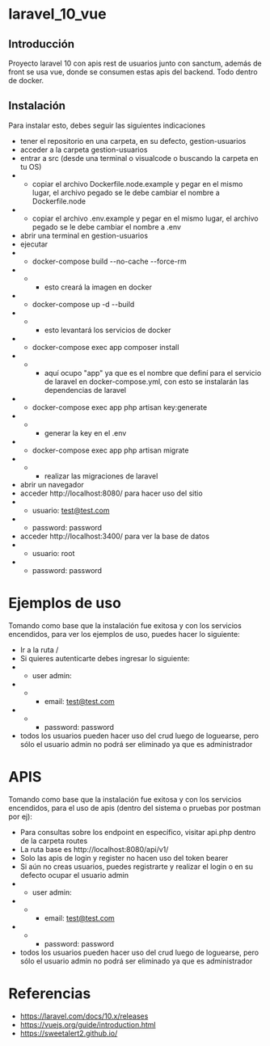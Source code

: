 # laravel_10_vue 
 
## Introducción
Proyecto laravel 10 con apis rest de usuarios junto con sanctum, además de front se usa vue, donde se consumen estas apis del backend. Todo dentro de docker.

## Instalación
Para instalar esto, debes seguir las siguientes indicaciones
- tener el repositorio en una carpeta, en su defecto, gestion-usuarios
- acceder a la carpeta gestion-usuarios
- entrar a src (desde una terminal o visualcode o buscando la carpeta en tu OS)
- - copiar el archivo Dockerfile.node.example y pegar en el mismo lugar, el archivo pegado se le debe cambiar el nombre a Dockerfile.node
- - copiar el archivo .env.example y pegar en el mismo lugar, el archivo pegado se le debe cambiar el nombre a .env
- abrir una terminal en gestion-usuarios
- ejecutar 
- - docker-compose build --no-cache --force-rm
- - - esto creará la imagen en docker
- - docker-compose up -d --build
- - - esto levantará los servicios de docker
- - docker-compose exec app composer install
- - - aquí ocupo "app" ya que es el nombre que definí para el servicio de laravel en docker-compose.yml, con esto se instalarán las dependencias de laravel
- - docker-compose exec app php artisan key:generate
- - - generar la key en el .env
- - docker-compose exec app php artisan migrate
- - - realizar las migraciones de laravel
- abrir un navegador
- acceder http://localhost:8080/ para hacer uso del sitio
- - usuario: test@test.com
- - password: password
- acceder http://localhost:3400/ para ver la base de datos
- - usuario: root
- - password: password


# Ejemplos de uso
Tomando como base que la instalación fue exitosa y con los servicios encendidos, para ver los ejemplos de uso, puedes hacer lo siguiente:
- Ir a la ruta /
- Si quieres autenticarte debes ingresar lo siguiente:
- - user admin:
- - - email: test@test.com
- - - password: password
- todos los usuarios pueden hacer uso del crud luego de loguearse, pero sólo el usuario admin no podrá ser eliminado ya que es administrador


# APIS
Tomando como base que la instalación fue exitosa y con los servicios encendidos, para el uso de apis (dentro del sistema o pruebas por postman por ej):
- Para consultas sobre los endpoint en específico, visitar api.php dentro de la carpeta routes
- La ruta base es http://localhost:8080/api/v1/
- Solo las apis de login y register no hacen uso del token bearer
- Si aún no creas usuarios, puedes registrarte y realizar el login o en su defecto ocupar el usuario admin
- - user admin:
- - - email: test@test.com
- - - password: password
- todos los usuarios pueden hacer uso del crud luego de loguearse, pero sólo el usuario admin no podrá ser eliminado ya que es administrador

# Referencias
- https://laravel.com/docs/10.x/releases
- https://vuejs.org/guide/introduction.html
- https://sweetalert2.github.io/
